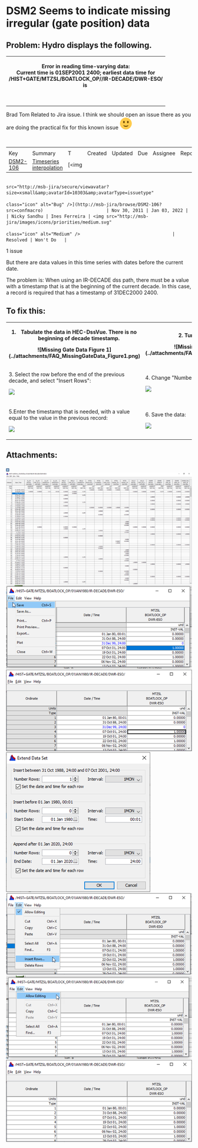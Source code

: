 # DSM2 Seems to indicate missing irregular (gate position) data

## Problem: Hydro displays the following. 

<table class="wrapped confluenceTable">
<tbody>
<tr class="header">
<th class="confluenceTh"><p>Error in reading time-varying data:<br />
Current time is 01SEP2001 2400; earliest data time for<br />
/HIST+GATE/MTZSL/BOATLOCK_OP//IR-DECADE/DWR-ESO/<br />
is </p>
<p><br />
</p></th>
</tr>
&#10;</tbody>
</table>

Brad Tom Related to Jira issue. I think we should open an issue there as
you are doing the practical fix for this known
issue <img src="images/icons/emoticons/smile.svg"
class="emoticon emoticon-smile" data-emoticon-name="smile"
alt="(smile)" />

 

|                                                           |                                                                           |                                                                                                 |              |              |     |              |               |                                                               |          |            |
|-----------------------------------------------------------|---------------------------------------------------------------------------|-------------------------------------------------------------------------------------------------|--------------|--------------|-----|--------------|---------------|---------------------------------------------------------------|----------|------------|
|                                                           |                                                                           |                                                                                                 |              |              |     |              |               |                                                               |          |            |
| Key                                                       | Summary                                                                   | T                                                                                               | Created      | Updated      | Due | Assignee     | Reporter      | P                                                             | Status   | Resolution |
| [DSM2-106](http://msb-jira/browse/DSM2-106?src=confmacro) | [Timeseries interpolation](http://msb-jira/browse/DSM2-106?src=confmacro) | [<img                                                                                           
                                                                                                                                         src="http://msb-jira/secure/viewavatar?size=xsmall&amp;avatarId=10303&amp;avatarType=issuetype"  
                                                                                                                                         class="icon" alt="Bug" />](http://msb-jira/browse/DSM2-106?src=confmacro)                        | Nov 30, 2011 | Jan 03, 2022 |     | Nicky Sandhu | Ines Ferreira | <img src="http://msb-jira/images/icons/priorities/medium.svg" 
                                                                                                                                                                                                                                                                                                              class="icon" alt="Medium" />                                   | Resolved | Won't Do   |

1 issue

But there are data values in this time series with dates before the
current date.

The problem is: When using an IR-DECADE dss path, there must be a value
with a timestamp that is at the beginning of the current decade. In this
case, a record is required that has a timestamp of 31DEC2000 2400.

## To fix this:

<table class="wrapped confluenceTable">
<tbody>
<tr class="header">
<th class="confluenceTh"><div class="content-wrapper">
<ol>
<li>Tabulate the data in HEC-DssVue. There is no beginning of decade
timestamp.</li>
</ol>
<p>![Missing Gate Data Figure 1](../attachments/FAQ_MissingGateData_Figure1.png)</p>
</div></th>
<th class="confluenceTh"><div class="content-wrapper">
<p>2. Turn on "Allow Editing"</p>
<p>![Missing Gate Data Figure 2](../attachments/FAQ_MissingGateData_Figure2.png)</p>
</div></th>
</tr>
&#10;<tr class="odd">
<td class="confluenceTd"><div class="content-wrapper">
<p>3. Select the row before the end of the previous decade, and select
"Insert Rows":</p>
<p><img src="attachments/87228880/87228884.png"
data-image-src="attachments/87228880/87228884.png"
data-unresolved-comment-count="0" data-linked-resource-id="87228884"
data-linked-resource-version="1" data-linked-resource-type="attachment"
data-linked-resource-default-alias="image2020-3-25_10-38-16.png"
data-base-url="http://msb-confluence"
data-linked-resource-content-type="image/png"
data-linked-resource-container-id="87228880"
data-linked-resource-container-version="1" height="250" /></p>
</div></td>
<td class="confluenceTd"><div class="content-wrapper">
<p>4. Change "Number Rows" to 1.</p>
<p><img src="attachments/87228880/87228883.png"
data-image-src="attachments/87228880/87228883.png"
data-unresolved-comment-count="0" data-linked-resource-id="87228883"
data-linked-resource-version="1" data-linked-resource-type="attachment"
data-linked-resource-default-alias="image2020-3-25_10-38-32.png"
data-base-url="http://msb-confluence"
data-linked-resource-content-type="image/png"
data-linked-resource-container-id="87228880"
data-linked-resource-container-version="1" height="250" /></p>
</div></td>
</tr>
<tr class="even">
<td class="confluenceTd"><div class="content-wrapper">
<p>5.Enter the timestamp that is needed, with a value equal to the value
in the previous record: </p>
<p><img src="attachments/87228880/87228882.png"
data-image-src="attachments/87228880/87228882.png"
data-unresolved-comment-count="0" data-linked-resource-id="87228882"
data-linked-resource-version="1" data-linked-resource-type="attachment"
data-linked-resource-default-alias="image2020-3-25_10-39-7.png"
data-base-url="http://msb-confluence"
data-linked-resource-content-type="image/png"
data-linked-resource-container-id="87228880"
data-linked-resource-container-version="1" height="250" /></p>
</div></td>
<td class="confluenceTd"><div class="content-wrapper">
<p>6. Save the data:</p>
<p><img src="attachments/87228880/87228881.png"
data-image-src="attachments/87228880/87228881.png"
data-unresolved-comment-count="0" data-linked-resource-id="87228881"
data-linked-resource-version="1" data-linked-resource-type="attachment"
data-linked-resource-default-alias="image2020-3-25_10-39-44.png"
data-base-url="http://msb-confluence"
data-linked-resource-content-type="image/png"
data-linked-resource-container-id="87228880"
data-linked-resource-container-version="1" height="250" /></p>
</div></td>
</tr>
</tbody>
</table>

  

  

  

  

## Attachments:

![Bullet Blue Icon](../attachments/Bullet_Blue_Icon.gif)
![Missing Gate Data Figure 3](../attachments/FAQ_MissingGateData_Figure3.png)
![Missing Gate Data Figure 4](../attachments/FAQ_MissingGateData_Figure4.png)
![Missing Gate Data Figure 5](../attachments/FAQ_MissingGateData_Figure5.png)
![Missing Gate Data Figure 6](../attachments/FAQ_MissingGateData_Figure6.png)
![Missing Gate Data Figure 7](../attachments/FAQ_MissingGateData_Figure7.png)
![Missing Gate Data Figure 8](../attachments/FAQ_MissingGateData_Figure8.png)
![Missing Gate Data Figure 9](../attachments/FAQ_MissingGateData_Figure9.png)
